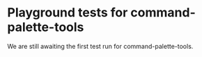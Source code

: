# Playground tests for command-palette-tools
We are still awaiting the first test run for command-palette-tools.
